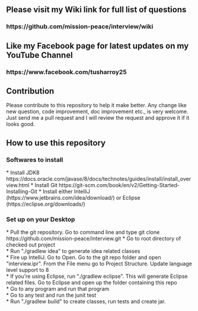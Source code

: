 
<h2>Please visit my Wiki link for full list of questions</h2>
<h3>https://github.com/mission-peace/interview/wiki</h3>

<h2> Like my Facebook page for latest updates on my YouTube Channel</h2>
<h3>https://www.facebook.com/tusharroy25</h3>

<h2> Contribution </h2>
Please contribute to this repository to help it make better. Any change like new question, code improvement, doc improvement etc., is very welcome. Just send me a pull request and I will review the request and approve it if it looks good.

<h2> How to use this repository </h2>

<h3> Softwares to install </h3>
* Install JDK8 https://docs.oracle.com/javase/8/docs/technotes/guides/install/install_overview.html  
* Install Git https://git-scm.com/book/en/v2/Getting-Started-Installing-Git  
* Install either IntelliJ (https://www.jetbrains.com/idea/download/) or Eclipse (https://eclipse.org/downloads/)

<h3> Set up on your Desktop </h3>
* Pull the git repository. Go to command line and type git clone https://github.com/mission-peace/interview.git  
* Go to root directory of checked out project  <br />
* Run "./gradlew idea" to generate idea related classes<br />
* Fire up IntelliJ. Go to Open. Go to the git repo folder and open "interview.ipr". From the File menu go to Project Structure. Update language level support to 8<br />
* If you're using Eclipse, run "./gradlew eclipse". This will generate Eclipse related files. Go to Eclipse and open up the folder containing this repo<br />
* Go to any program and run that program<br />
* Go to any test and run the junit test<br />
* Run "./gradlew build" to create classes, run tests and create jar.
